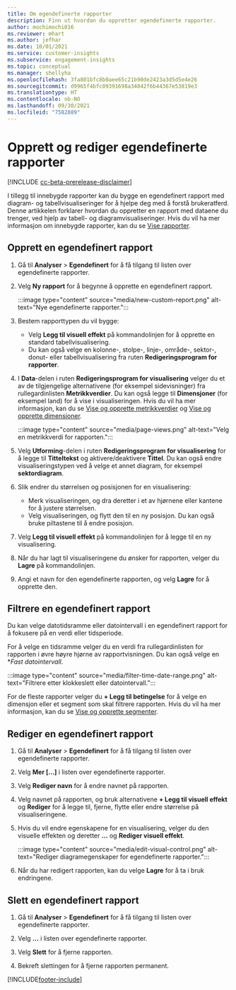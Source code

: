 ```yaml
---
title: Om egendefinerte rapporter
description: Finn ut hvordan du oppretter egendefinerte rapporter.
author: mochimochi016
ms.reviewer: mhart
ms.author: jefhar
ms.date: 10/01/2021
ms.service: customer-insights
ms.subservice: engagement-insights
ms.topic: conceptual
ms.manager: shellyha
ms.openlocfilehash: 3fa801bfc8b0aee65c21b90de2423a3d5d5e4e26
ms.sourcegitcommit: d9965f4bfc09391698a34042f6b44367e53819e3
ms.translationtype: HT
ms.contentlocale: nb-NO
ms.lasthandoff: 09/30/2021
ms.locfileid: "7582889"
---
```

# <a name="create-and-edit-custom-reports"></a>Opprett og rediger egendefinerte rapporter

[!INCLUDE [cc-beta-prerelease-disclaimer](includes/cc-beta-prerelease-disclaimer.md)]

I tillegg til innebygde rapporter kan du bygge en egendefinert rapport med diagram- og tabellvisualiseringer for å hjelpe deg med å forstå brukeratferd. Denne artikkelen forklarer hvordan du oppretter en rapport med dataene du trenger, ved hjelp av tabell- og diagramvisualiseringer. Hvis du vil ha mer informasjon om innebygde rapporter, kan du se [Vise rapporter](view-reports.md).

## <a name="create-a-custom-report"></a>Opprett en egendefinert rapport

1. Gå til **Analyser** > **Egendefinert** for å få tilgang til listen over egendefinerte rapporter.

1. Velg **Ny rapport** for å begynne å opprette en egendefinert rapport.

   :::image type="content" source="media/new-custom-report.png" alt-text="Nye egendefinerte rapporter.":::

1. Bestem rapporttypen du vil bygge:

    - Velg **Legg til visuell effekt** på kommandolinjen for å opprette en standard tabellvisualisering.
    - Du kan også velge en kolonne-, stolpe-, linje-, område-, sektor-, donut- eller tabellvisualisering fra ruten **Redigeringsprogram for rapporter**.

1. I **Data**-delen i ruten **Redigeringsprogram for visualisering** velger du et av de tilgjengelige alternativene (for eksempel sidevisninger) fra rullegardinlisten **Metrikkverdier**. Du kan også legge til **Dimensjoner** (for eksempel land) for å vise i visualiseringen. Hvis du vil ha mer informasjon, kan du se [Vise og opprette metrikkverdier](metrics.md) og [Vise og opprette dimensjoner](dimensions.md).

   :::image type="content" source="media/page-views.png" alt-text="Velg en metrikkverdi for rapporten.":::

1. Velg **Utforming**-delen i ruten **Redigeringsprogram for visualisering** for å legge til **Titteltekst** og aktivere/deaktivere **Tittel**.  Du kan også endre visualiseringstypen ved å velge et annet diagram, for eksempel **sektordiagram**.

1. Slik endrer du størrelsen og posisjonen for en visualisering:
   - Merk visualiseringen, og dra deretter i et av hjørnene eller kantene for å justere størrelsen.
   - Velg visualiseringen, og flytt den til en ny posisjon. Du kan også bruke piltastene til å endre posisjon.
1. Velg **Legg til visuell effekt** på kommandolinjen for å legge til en ny visualisering.
1. Når du har lagt til visualiseringene du ønsker for rapporten, velger du **Lagre** på kommandolinjen.

1. Angi et navn for den egendefinerte rapporten, og velg **Lagre** for å opprette den.
 
## <a name="filter-a-custom-report"></a>Filtrere en egendefinert rapport

Du kan velge datotidsramme eller datointervall i en egendefinert rapport for å fokusere på en verdi eller tidsperiode.

For å velge en tidsramme velger du en verdi fra rullegardinlisten for rapporten i øvre høyre hjørne av rapportvisningen. Du kan også velge en **Fast datointervall*.

:::image type="content" source="media/filter-time-date-range.png" alt-text="Filtrere etter klokkeslett eller datointervall.":::

For de fleste rapporter velger du **+ Legg til betingelse** for å velge en dimensjon eller et segment som skal filtrere rapporten. Hvis du vil ha mer informasjon, kan du se [Vise og opprette segmenter](segments.md).

## <a name="edit-a-custom-report"></a>Rediger en egendefinert rapport

1. Gå til **Analyser** > **Egendefinert** for å få tilgang til listen over egendefinerte rapporter.

1. Velg **Mer [...]** i listen over egendefinerte rapporter. 

1. Velg **Rediger navn** for å endre navnet på rapporten.

1. Velg navnet på rapporten, og bruk alternativene **+ Legg til visuell effekt** og **Rediger** for å legge til, fjerne, flytte eller endre størrelse på visualiseringene.

1. Hvis du vil endre egenskapene for en visualisering, velger du den visuelle effekten og deretter **...** og **Rediger visuell effekt**.

   :::image type="content" source="media/edit-visual-control.png" alt-text="Rediger diagramegenskaper for egendefinerte rapporter.":::

1. Når du har redigert rapporten, kan du velge **Lagre** for å ta i bruk endringene. 

## <a name="delete-a-custom-report"></a>Slett en egendefinert rapport

1. Gå til **Analyser** > **Egendefinert** for å få tilgang til listen over egendefinerte rapporter.

1. Velg **...** i listen over egendefinerte rapporter.

1. Velg **Slett** for å fjerne rapporten.

1. Bekreft slettingen for å fjerne rapporten permanent.


[!INCLUDE[footer-include](../includes/footer-banner.md)]
